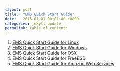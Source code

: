 ```yaml
---
layout: post
title:  "EMS Quick Start Guide"
date:   2016-01-01 00:01:00 +0000
categories: jekyll update
permalink: table_of_contents
---
```


1. [EMS Quick Start Guide for Linux]({{site.url}}{{site.baseurl}}/quick_start_guide_for_linux)
2. [EMS Quick Start Guide for Windows]({{site.url}}{{site.baseurl}}/quick_start_guide_for_windows)
3. EMS Quick Start Guide for OSX
4. EMS Quick Start Guide for FreeBSD
5. [EMS Quick Start Guide for Amazon Web Services]({{site.url}}{{site.baseurl}}/quick_start_guide_for_amazon)
